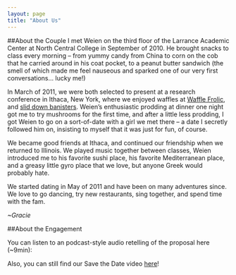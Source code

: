 ```yaml
---
layout: page
title: "About Us"
---
```

##About the Couple
I met Weien on the third floor of the Larrance Academic Center at North Central College in September of 2010. He brought snacks to class every morning – from yummy candy from China to corn on the cob that he carried around in his coat pocket, to a peanut butter sandwich (the smell of which made me feel nauseous and sparked one of our very first conversations… lucky me!)

In March of 2011, we were both selected to present at a research conference in Ithaca, New York, where we enjoyed waffles at [Waffle Frolic](http://www.wafflefrolicking.com/), and [slid down banisters](https://sphotos-b.xx.fbcdn.net/hphotos-ash4/250512_692685143204_7608251_n.jpg). Weien’s enthusiastic prodding at dinner one night got me to try mushrooms for the first time, and after a little less prodding, I got Weien to go on a sort-of-date with a girl we met there – a date I secretly followed him on, insisting to myself that it was just for fun, of course.

We became good friends at Ithaca, and continued our friendship when we returned to Illinois. We played music together between classes, Weien introduced me to his favorite sushi place, his favorite Mediterranean place, and a greasy little gyro place that we love, but anyone Greek would probably hate.

We started dating in May of 2011 and have been on many adventures since. We love to go dancing, try new restaurants, sing together, and spend time with the fam.

  *~Gracie*
  
##About the Engagement

You can listen to an podcast-style audio retelling of the proposal here (~9min):

Also, you can still find our Save the Date video [here](http://vimeo.com/49057034)!
